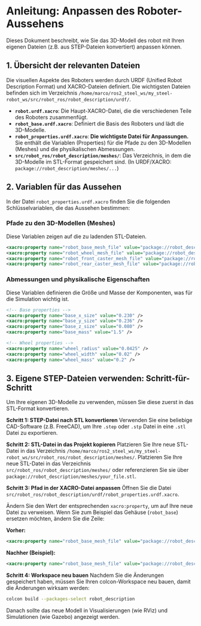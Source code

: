 # Anleitung: Anpassen des Roboter-Aussehens

Dieses Dokument beschreibt, wie Sie das 3D-Modell des robot mit Ihren eigenen Dateien (z.B. aus STEP-Dateien konvertiert) anpassen können.

## 1. Übersicht der relevanten Dateien

Die visuellen Aspekte des Roboters werden durch URDF (Unified Robot Description Format) und XACRO-Dateien definiert. Die wichtigsten Dateien befinden sich im Verzeichnis `/home/marco/ros2_steel_ws/my_steel-robot_ws/src/robot_ros/robot_description/urdf/`.

- **`robot.urdf.xacro`**: Die Haupt-XACRO-Datei, die die verschiedenen Teile des Roboters zusammenfügt.
- **`robot_base.urdf.xacro`**: Definiert die Basis des Roboters und lädt die 3D-Modelle.
- **`robot_properties.urdf.xacro`**: **Die wichtigste Datei für Anpassungen.** Sie enthält die Variablen (Properties) für die Pfade zu den 3D-Modellen (Meshes) und die physikalischen Abmessungen.
- **`src/robot_ros/robot_description/meshes/`**: Das Verzeichnis, in dem die 3D-Modelle im STL-Format gespeichert sind. (In URDF/XACRO: `package://robot_description/meshes/...`)

## 2. Variablen für das Aussehen

In der Datei `robot_properties.urdf.xacro` finden Sie die folgenden Schlüsselvariablen, die das Aussehen bestimmen:

### Pfade zu den 3D-Modellen (Meshes)
Diese Variablen zeigen auf die zu ladenden STL-Dateien.

```xml
<xacro:property name="robot_base_mesh_file" value="package://robot_description/meshes/robot_base.stl" />
<xacro:property name="robot_wheel_mesh_file" value="package://robot_description/meshes/wheel.stl" />
<xacro:property name="robot_front_caster_mesh_file" value="package://robot_description/meshes/caster_front.stl" />
<xacro:property name="robot_rear_caster_mesh_file" value="package://robot_description/meshes/caster_back.stl" />
```

### Abmessungen und physikalische Eigenschaften
Diese Variablen definieren die Größe und Masse der Komponenten, was für die Simulation wichtig ist.

```xml
<!-- Base properties -->
<xacro:property name="base_x_size" value="0.230" />
<xacro:property name="base_y_size" value="0.236" />
<xacro:property name="base_z_size" value="0.080" />
<xacro:property name="base_mass" value="1.5" />

<!-- Wheel properties -->
<xacro:property name="wheel_radius" value="0.0425" />
<xacro:property name="wheel_width" value="0.02" />
<xacro:property name="wheel_mass" value="0.2" />
```

## 3. Eigene STEP-Dateien verwenden: Schritt-für-Schritt

Um Ihre eigenen 3D-Modelle zu verwenden, müssen Sie diese zuerst in das STL-Format konvertieren.

**Schritt 1: STEP-Datei nach STL konvertieren**
Verwenden Sie eine beliebige CAD-Software (z.B. FreeCAD), um Ihre `.step` oder `.stp` Datei in eine `.stl` Datei zu exportieren.

**Schritt 2: STL-Datei in das Projekt kopieren**
Platzieren Sie Ihre neue STL-Datei in das Verzeichnis `/home/marco/ros2_steel_ws/my_steel-robot_ws/src/robot_ros/robot_description/meshes/`.
Platzieren Sie Ihre neue STL-Datei in das Verzeichnis `src/robot_ros/robot_description/meshes/` oder referenzieren Sie sie über `package://robot_description/meshes/your_file.stl`.

**Schritt 3: Pfad in der XACRO-Datei anpassen**
Öffnen Sie die Datei `src/robot_ros/robot_description/urdf/robot_properties.urdf.xacro`.

Ändern Sie den Wert der entsprechenden `xacro:property`, um auf Ihre neue Datei zu verweisen. Wenn Sie zum Beispiel das Gehäuse (`robot_base`) ersetzen möchten, ändern Sie die Zeile:

**Vorher:**
```xml
<xacro:property name="robot_base_mesh_file" value="package://robot_description/meshes/robot_base.stl" />
```

**Nachher (Beispiel):**
```xml
<xacro:property name="robot_base_mesh_file" value="package://robot_description/meshes/mein_neues_gehaeuse.stl" />
```

**Schritt 4: Workspace neu bauen**
Nachdem Sie die Änderungen gespeichert haben, müssen Sie Ihren colcon-Workspace neu bauen, damit die Änderungen wirksam werden:

```bash
colcon build --packages-select robot_description
```

Danach sollte das neue Modell in Visualisierungen (wie RViz) und Simulationen (wie Gazebo) angezeigt werden.
